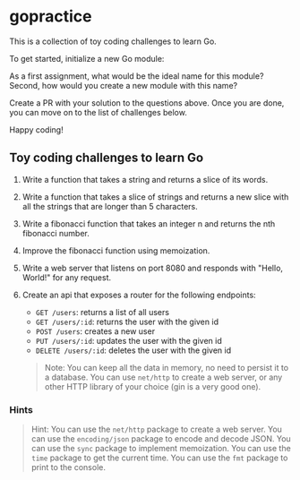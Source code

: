 # gopractice

This is a collection of toy coding challenges to learn Go.

To get started, initialize a new Go module:

As a first assignment, what would be the ideal name for this module?
Second, how would you create a new module with this name?

Create a PR with your solution to the questions above. Once you are done, you can move on to the list of challenges below.

Happy coding!

## Toy coding challenges to learn Go

1. Write a function that takes a string and returns a slice of its words.

2. Write a function that takes a slice of strings and returns a new slice with all the strings that are longer than 5 characters.

3. Write a fibonacci function that takes an integer n and returns the nth fibonacci number.

4. Improve the fibonacci function using memoization.

5. Write a web server that listens on port 8080 and responds with "Hello, World!" for any request.

6. Create an api that exposes a router for the following endpoints:

   - `GET /users`: returns a list of all users
   - `GET /users/:id`: returns the user with the given id
   - `POST /users`: creates a new user
   - `PUT /users/:id`: updates the user with the given id
   - `DELETE /users/:id`: deletes the user with the given id

   > Note: You can keep all the data in memory, no need to persist it to a database.
   > You can use `net/http` to create a web server, or any other HTTP library of your choice (gin is a very good one).

### Hints

> Hint: You can use the `net/http` package to create a web server.
> You can use the `encoding/json` package to encode and decode JSON.
> You can use the `sync` package to implement memoization.
> You can use the `time` package to get the current time.
> You can use the `fmt` package to print to the console.
